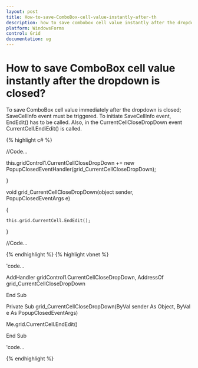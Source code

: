 ```yaml
---
layout: post
title: How-to-save-ComboBox-cell-value-instantly-after-th
description: how to save combobox cell value instantly after the dropdown is closed?
platform: WindowsForms
control: Grid
documentation: ug
---
```


# How to save ComboBox cell value instantly after the dropdown is closed?

To save ComboBox cell value immediately after the dropdown is closed; SaveCellInfo event must be triggered. To initiate SaveCellInfo event, EndEdit() has to be called. Also, in the CurrentCellCloseDropDown event CurrentCell.EndiEdit() is called.

{% highlight c# %}

//Code...

this.gridControl1.CurrentCellCloseDropDown += new PopupClosedEventHandler(grid_CurrentCellCloseDropDown);

}



void grid_CurrentCellCloseDropDown(object sender, PopupClosedEventArgs e) 

{

    this.grid.CurrentCell.EndEdit();

}

//Code...


{% endhighlight  %}
{% highlight vbnet %}



'code...

AddHandler gridControl1.CurrentCellCloseDropDown, AddressOf grid_CurrentCellCloseDropDown

End Sub



Private Sub grid_CurrentCellCloseDropDown(ByVal sender As Object, ByVal e As PopupClosedEventArgs)

Me.grid.CurrentCell.EndEdit()

End Sub



'code...


{% endhighlight  %}
